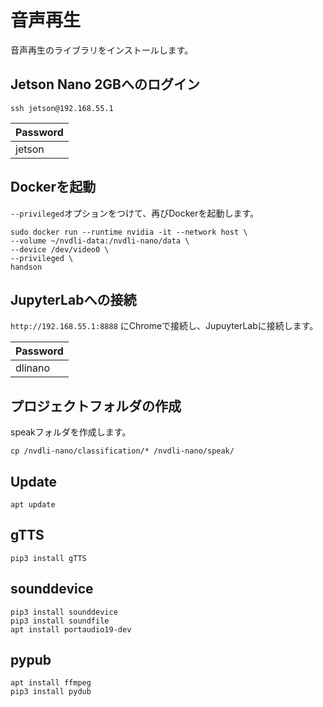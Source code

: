 # 音声再生

音声再生のライブラリをインストールします。

## Jetson Nano 2GBへのログイン

```
ssh jetson@192.168.55.1
```

|Password|
|:--|
|jetson|

## Dockerを起動

`--privileged`オプションをつけて、再びDockerを起動します。

```
sudo docker run --runtime nvidia -it --network host \
--volume ~/nvdli-data:/nvdli-nano/data \
--device /dev/video0 \
--privileged \
handson
```

## JupyterLabへの接続

`http://192.168.55.1:8888` にChromeで接続し、JupuyterLabに接続します。

|Password|
|:--|
|dlinano|


## プロジェクトフォルダの作成

speakフォルダを作成します。

```
cp /nvdli-nano/classification/* /nvdli-nano/speak/
```

## Update

```
apt update
```

## gTTS

```
pip3 install gTTS
```

## sounddevice

```
pip3 install sounddevice
pip3 install soundfile
apt install portaudio19-dev
```

## pypub

```
apt install ffmpeg
pip3 install pydub
```

